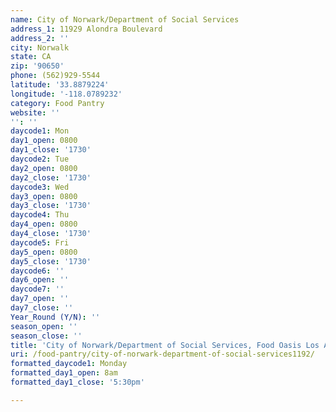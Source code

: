 ```yaml
---
name: City of Norwark/Department of Social Services
address_1: 11929 Alondra Boulevard
address_2: ''
city: Norwalk
state: CA
zip: '90650'
phone: (562)929-5544
latitude: '33.8879224'
longitude: '-118.0789232'
category: Food Pantry
website: ''
'': ''
daycode1: Mon
day1_open: 0800
day1_close: '1730'
daycode2: Tue
day2_open: 0800
day2_close: '1730'
daycode3: Wed
day3_open: 0800
day3_close: '1730'
daycode4: Thu
day4_open: 0800
day4_close: '1730'
daycode5: Fri
day5_open: 0800
day5_close: '1730'
daycode6: ''
day6_open: ''
daycode7: ''
day7_open: ''
day7_close: ''
Year_Round (Y/N): ''
season_open: ''
season_close: ''
title: 'City of Norwark/Department of Social Services, Food Oasis Los Angeles'
uri: /food-pantry/city-of-norwark-department-of-social-services1192/
formatted_daycode1: Monday
formatted_day1_open: 8am
formatted_day1_close: '5:30pm'

---
```

